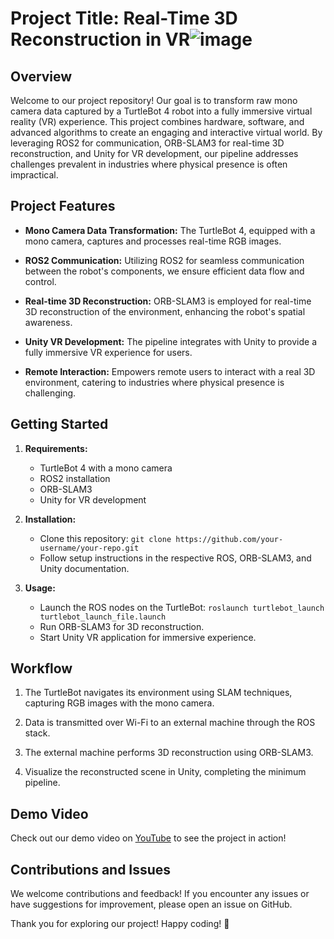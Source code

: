 # Project Title: Real-Time 3D Reconstruction in VR![image](https://github.com/MunebAli132/Real-Time-3D-Reconstruction-in-VR/assets/63760372/3e7e9756-bd19-42b3-b45f-6b9f898368ba)


## Overview

Welcome to our project repository! Our goal is to transform raw mono camera data captured by a TurtleBot 4 robot into a fully immersive virtual reality (VR) experience. This project combines hardware, software, and advanced algorithms to create an engaging and interactive virtual world. By leveraging ROS2 for communication, ORB-SLAM3 for real-time 3D reconstruction, and Unity for VR development, our pipeline addresses challenges prevalent in industries where physical presence is often impractical.

## Project Features

- **Mono Camera Data Transformation:** The TurtleBot 4, equipped with a mono camera, captures and processes real-time RGB images.

- **ROS2 Communication:** Utilizing ROS2 for seamless communication between the robot's components, we ensure efficient data flow and control.

- **Real-time 3D Reconstruction:** ORB-SLAM3 is employed for real-time 3D reconstruction of the environment, enhancing the robot's spatial awareness.

- **Unity VR Development:** The pipeline integrates with Unity to provide a fully immersive VR experience for users.

- **Remote Interaction:** Empowers remote users to interact with a real 3D environment, catering to industries where physical presence is challenging.

## Getting Started

1. **Requirements:**
   - TurtleBot 4 with a mono camera
   - ROS2 installation
   - ORB-SLAM3
   - Unity for VR development

2. **Installation:**
   - Clone this repository: `git clone https://github.com/your-username/your-repo.git`
   - Follow setup instructions in the respective ROS, ORB-SLAM3, and Unity documentation.

3. **Usage:**
   - Launch the ROS nodes on the TurtleBot: `roslaunch turtlebot_launch turtlebot_launch_file.launch`
   - Run ORB-SLAM3 for 3D reconstruction.
   - Start Unity VR application for immersive experience.

## Workflow

1. The TurtleBot navigates its environment using SLAM techniques, capturing RGB images with the mono camera.

2. Data is transmitted over Wi-Fi to an external machine through the ROS stack.

3. The external machine performs 3D reconstruction using ORB-SLAM3.

4. Visualize the reconstructed scene in Unity, completing the minimum pipeline.

## Demo Video

Check out our demo video on [YouTube](https://www.youtube.com/embed/-YZ9yIsT3aU) to see the project in action!

## Contributions and Issues

We welcome contributions and feedback! If you encounter any issues or have suggestions for improvement, please open an issue on GitHub.

Thank you for exploring our project! Happy coding! 🚀

